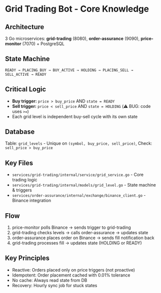 # Grid Trading Bot - Core Knowledge

## Architecture
3 Go microservices: **grid-trading** (8080), **order-assurance** (9090), **price-monitor** (7070) + PostgreSQL

## State Machine
```
READY → PLACING_BUY → BUY_ACTIVE → HOLDING → PLACING_SELL → SELL_ACTIVE → READY
```

## Critical Logic
- **Buy trigger:** `price > buy_price` AND `state = READY`
- **Sell trigger:** `price < sell_price` AND `state = HOLDING` (⚠️ BUG: code uses `>=`)
- Each grid level is independent buy-sell cycle with its own state

## Database
Table: `grid_levels` - Unique on `(symbol, buy_price, sell_price)`, Check: `sell_price > buy_price`

## Key Files
- `services/grid-trading/internal/service/grid_service.go` - Core trading logic
- `services/grid-trading/internal/models/grid_level.go` - State machine & triggers
- `services/order-assurance/internal/exchange/binance_client.go` - Binance integration

## Flow
1. price-monitor polls Binance → sends trigger to grid-trading
2. grid-trading checks levels → calls order-assurance → updates state
3. order-assurance places order on Binance → sends fill notification back
4. grid-trading processes fill → updates state (HOLDING or READY)

## Key Principles
- Reactive: Orders placed only on price triggers (not proactive)
- Idempotent: Order placement cached with 0.01% tolerance
- No cache: Always read state from DB
- Recovery: Hourly sync job for stuck states